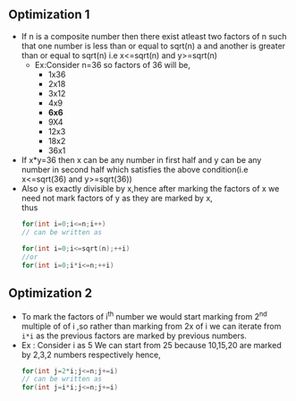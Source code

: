 ## Optimization 1
* If n is a composite number then there exist atleast two factors of n such that one number is less than or equal to sqrt(n) a and another is greater than or equal to sqrt(n)
 i.e x<=sqrt(n) and y>=sqrt(n)
  * Ex:Consider n=36 so factors of 36 will be,
    * 1x36
    * 2x18
    * 3x12 
    * 4x9
    * **6x6**
    * 9X4
    * 12x3
    * 18x2
    * 36x1
* If x\*y=36 then x can be any number in first half and y can be any number in second half which satisfies the above condition(i.e x<=sqrt(36) and y>=sqrt(36))
* Also y is exactly divisible by x,hence after marking the factors of x we need not mark factors of y as they are marked by x,<br>
  thus 
  ```c++
  for(int i=0;i<=n;i++)
  // can be written as 
 
  for(int i=0;i<=sqrt(n);++i)
  //or
  for(int i=0;i*i<=n;++i)
  ```
## Optimization 2
* To mark the factors of i<sup>th</sup> number we would start marking from 2<sup>nd</sup> multiple of of i ,so rather than marking from 2x of i we can iterate
  from ```i*i``` as the previous factors are marked by previous numbers.
 * Ex : Consider i as 5
        We can start from 25 because 10,15,20 are marked by 2,3,2 numbers respectively
    hence,
    ```cpp
    for(int j=2*i;j<=n;j+=i)
    // can be written as
    for(int j=i*i;j<=n;j+=i)
    ```
